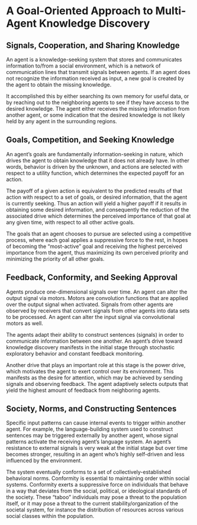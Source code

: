 # A Goal-Oriented Approach to Multi-Agent Knowledge Discovery

## Signals, Cooperation, and Sharing Knowledge

An agent is a knowledge-seeking system that stores and communicates information to/from a social environment, which is a network of communication lines that transmit signals between agents. If an agent does not recognize the information received as input, a new goal is created by the agent to obtain the missing knowledge.

It accomplished this by either searching its own memory for useful data, or by reaching out to the neighboring agents to see if they have access to the desired knowledge. The agent either receives the missing information from another agent, or some indication that the desired knowledge is not likely held by any agent in the surrounding regions.

## Goals, Competition, and Seeking Knowledge

An agent’s goals are fundamentally information-seeking in nature, which drives the agent to obtain knowledge that it does not already have. In other words, behavior is driven by the unknown, and actions are selected with respect to a utility function, which determines the expected payoff for an action. 

The payoff of a given action is equivalent to the predicted results of that action with respect to a set of goals, or desired information, that the agent is currently seeking. Thus an action will yield a higher payoff if it results in obtaining some desired information, and consequently the reduction of the associated drive which determines the perceived importance of that goal at any given time, with respect to all other active goals.

The goals that an agent chooses to pursue are selected using a competitive process, where each goal applies a suppressive force to the rest, in hopes of becoming the “most-active” goal and receiving the highest perceived importance from the agent, thus maximizing its own perceived priority and minimizing the priority of all other goals. 

## Feedback, Conformity, and Seeking Approval

Agents produce one-dimensional signals over time. An agent can alter the output signal via motors. Motors are convolution functions that are applied over the output signal when activated. Signals from other agents are observed by receivers that convert signals from other agents into data sets to be processed. An agent can alter the input signal via convolutional motors as well. 

The agents adapt their ability to construct sentences (signals) in order to communicate information between one another. An agent’s drive toward knowledge discovery manifests in the initial stage through stochastic exploratory behavior and constant feedback monitoring. 

Another drive that plays an important role at this stage is the power drive, which motivates the agent to exert control over its environment. This manifests as the desire for attention, which may be achieved by sending signals and observing feedback. The agent adaptively selects outputs that yield the highest amount of feedback from neighboring agents.


## Society, Norms, and Constructing Sentences

Specific input patterns can cause internal events to trigger within another agent. For example, the language-building system used to construct sentences may be triggered externally by another agent, whose signal patterns activate the receiving agent’s language system. An agent’s resistance to external signals is very weak at the initial stage but over time becomes stronger, resulting in an agent who’s highly self-driven and less influenced by the environment.

The system eventually conforms to a set of collectively-established behavioral norms. Conformity is essential to maintaining order within social systems. Conformity exerts a suppressive force on individuals that behave in a way that deviates from the social, political, or ideological standards of the society. These “taboo” individuals may pose a threat to the population itself, or it may pose a threat to the current stability/organization of the societal system, for instance the distribution of resources across various social classes within the population.
